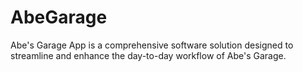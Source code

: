 # AbeGarage
Abe's Garage App is a comprehensive software solution designed to streamline and enhance the day-to-day workflow of Abe's Garage.

